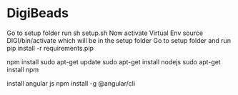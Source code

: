 # DigiBeads

Go to setup folder
run sh setup.sh
Now activate Virtual Env
source DIGI/bin/activate which will be in the setup folder
Go to setup folder and run pip install -r requirements.pip

npm install
sudo apt-get update
sudo apt-get install nodejs
sudo apt-get install npm
 
install angular js
npm install -g @angular/cli
